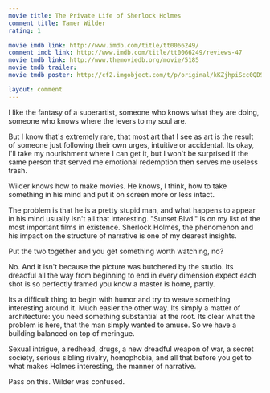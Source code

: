 ```yaml
---
movie title: The Private Life of Sherlock Holmes
comment title: Tamer Wilder
rating: 1

movie imdb link: http://www.imdb.com/title/tt0066249/
comment imdb link: http://www.imdb.com/title/tt0066249/reviews-47
movie tmdb link: http://www.themoviedb.org/movie/5185
movie tmdb trailer: 
movie tmdb poster: http://cf2.imgobject.com/t/p/original/kKZjhpiScc0QD96dtUWc7xwq9Pr.jpg

layout: comment
---
```


I like the fantasy of a superartist, someone who knows what they are doing, someone who knows where the levers to my soul are.

But I know that's extremely rare, that most art that I see as art is the result of someone just following their own urges, intuitive or accidental. Its okay, I'll take my nourishment where I can get it, but I won't be surprised if the same person that served me emotional redemption then serves me useless trash.

Wilder knows how to make movies. He knows, I think, how to take something in his mind and put it on screen more or less intact.

The problem is that he is a pretty stupid man, and what happens to appear in his mind usually isn't all that interesting. "Sunset Blvd." is on my list of the most important films in existence. Sherlock Holmes, the phenomenon and his impact on the structure of narrative is one of my dearest insights.

Put the two together and you get something worth watching, no? 

No. And it isn't because the picture was butchered by the studio. Its dreadful all the way from beginning to end in every dimension expect each shot is so perfectly framed you know a master is home, partly.

Its a difficult thing to begin with humor and try to weave something interesting around it. Much easier the other way. Its simply a matter of architecture: you need something substantial at the root. Its clear what the problem is here, that the man simply wanted to amuse. So we have a building balanced on top of meringue.

Sexual intrigue, a redhead, drugs, a new dreadful weapon of war, a secret society, serious sibling rivalry, homophobia, and all that before you get to what makes Holmes interesting, the manner of narrative.

Pass on this. Wilder was confused.